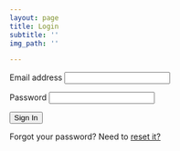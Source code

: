 ```yaml
---
layout: page
title: Login
subtitle: ''
img_path: ''

---
```


<form name="login-form" method="POST" id="signup-form" class="login-form" ms-login="true">
<p class="form-row">
<label class="form-label">Email address</label>
<input type="email" name="email" class="form-input" ms-field="email">
</p>
<p class="form-row">
<label class="form-label">Password</label>
<input type="password" name="password" class="form-input" ms-field="password">
</p>
<input type="hidden" name="form-name" value="login-form" />
<p class="form-row form-submit">
<button type="submit" class="button">Sign In</button>
</p>
<p>
Forgot your password? Need to <a href="#" ms-forgot="true">reset it?</a>
</p>
</form>